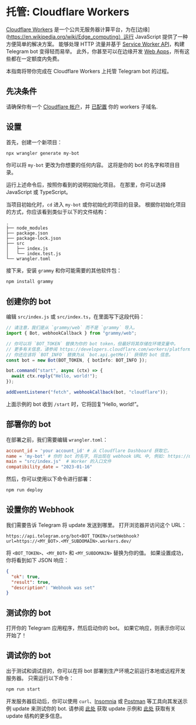 # 托管: Cloudflare Workers

[Cloudflare Workers](https://workers.cloudflare.com/) 是一个公共无服务器计算平台，为在[边缘](https://en.wikipedia.org/wiki/Edge_computing）运行 JavaScript 提供了一种方便简单的解决方案。
能够处理 HTTP 流量并基于 [Service Worker API](https://developer.mozilla.org/en-US/docs/Web/API/Service_Worker_API)，构建 Telegram bot 变得轻而易举。
此外，你甚至可以在边缘开发 [Web Apps](https://core.telegram.org/bots/webapps)，所有这些都在一定额度内免费。

本指南将带你完成在 Cloudflare Workers 上托管 Telegram bot 的过程。

## 先决条件

请确保你有一个 [Cloudflare 帐户](https://dash.cloudflare.com/login)，并 [已配置](https://dash.cloudflare.com/?account=workers ) 你的 workers 子域名.

## 设置

首先，创建一个新项目：

```sh
npx wrangler generate my-bot
```

你可以将 `my-bot` 更改为你想要的任何内容。
这将是你的 bot 的名字和项目目录。

运行上述命令后，按照你看到的说明初始化项目。
在那里，你可以选择 JavaScript 或 TypeScript。

当项目初始化时，`cd` 进入 `my-bot` 或你初始化的项目的目录。
根据你初始化项目的方式，你应该看到类似于以下的文件结构：

```asciiart:no-line-numbers
.
├── node_modules
├── package.json
├── package-lock.json
├── src
│   ├── index.js
│   └── index.test.js
└── wrangler.toml
```

接下来，安装 `grammy` 和你可能需要的其他软件包：

```sh
npm install grammy
```

## 创建你的 bot

编辑 `src/index.js` 或 `src/index.ts`，在里面写下这段代码：

```ts
// 请注意，我们是从 `grammy/web` 而不是 `grammy` 导入。
import { Bot, webhookCallback } from "grammy/web";

// 你可以将 `BOT_TOKEN` 替换为你的 bot token，但最好将其存储在环境变量中。
// 更多有关信息，请参阅 https://developers.cloudflare.com/workers/platform/environment-variables/#secrets-on-deployed-workers.
// 你还应该将 `BOT_INFO` 替换为从 `bot.api.getMe()` 获得的 bot 信息。
const bot = new Bot(BOT_TOKEN, { botInfo: BOT_INFO });

bot.command("start", async (ctx) => {
  await ctx.reply("Hello, world!");
});

addEventListener("fetch", webhookCallback(bot, "cloudflare"));
```

上面示例的 bot 收到 `/start` 时，它将回复“Hello, world!”。

## 部署你的 bot

在部署之前，我们需要编辑 `wrangler.toml`：

```toml
account_id = 'your account_id' # 从 Cloudflare Dashboard 获取它。
name = 'my-bot' # 你的 bot 的名字, 将出现在 webhook URL 中, 例如: https://my-bot.my-subdomain.workers.dev
main = "src/index.js"  # Worker 的入口文件
compatibility_date = "2023-01-16"
```

然后，你可以使用以下命令进行部署：

```sh
npm run deploy
```

## 设置你的 Webhook

我们需要告诉 Telegram 将 update 发送到哪里。
打开浏览器并访问这个 URL：

```text
https://api.telegram.org/bot<BOT_TOKEN>/setWebhook?url=https://<MY_BOT>.<MY_SUBDOMAIN>.workers.dev/
```

将 `<BOT_TOKEN>`、`<MY_BOT>` 和 `<MY_SUBDOMAIN>` 替换为你的值。
如果设置成功，你将看到如下 JSON 响应：

```json
{
  "ok": true,
  "result": true,
  "description": "Webhook was set"
}
```

## 测试你的 bot

打开你的 Telegram 应用程序，然后启动你的 bot。
如果它响应，则表示你可以开始了！

## 调试你的 bot

出于测试和调试目的，你可以在将 bot 部署到生产环境之前运行本地或远程开发服务器。
只需运行以下命令：

```sh
npm run start
```

开发服务器启动后，你可以使用 `curl`、[Insomnia](https://insomnia.rest) 或 [Postman](https://postman.com) 等工具向其发送示例 update 来测试你的 bot.
请参阅 [此处](https://core.telegram.org/bots/webhooks#testing-your-bot-with-updates) 获取 update 示例和 [此处](https://core.telegram.org/bots/api#update) 获取有关 update 结构的更多信息。
